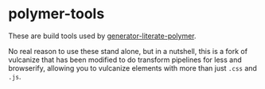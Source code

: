 # polymer-tools
These are build tools used by
[generator-literate-polymer](https://github.com/Custom-Elements/generator-literate-polymer).

No real reason to use these stand alone, but in a nutshell, this is a
fork of vulcanize that has been modified to do transform pipelines for
less and browserify, allowing you to vulcanize elements with more than
just `.css` and `.js`.

